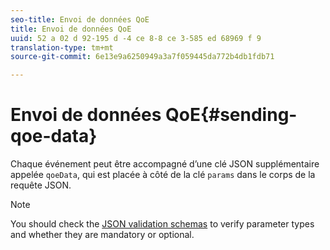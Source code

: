 ```yaml
---
seo-title: Envoi de données QoE
title: Envoi de données QoE
uuid: 52 a 02 d 92-195 d -4 ce 8-8 ce 3-585 ed 68969 f 9
translation-type: tm+mt
source-git-commit: 6e13e9a6250949a3a7f059445da772b4db1fdb71

---
```



# Envoi de données QoE{#sending-qoe-data}

Chaque événement peut être accompagné d’une clé JSON supplémentaire appelée `qoeData`, qui est placée à côté de la clé `params` dans le corps de la requête JSON.

>[!NOTE]
>
>You should check the [JSON validation schemas](../../media-collection-api/mc-api-impl/mc-api-validate-reqs.md) to verify parameter types and whether they are mandatory or optional.

